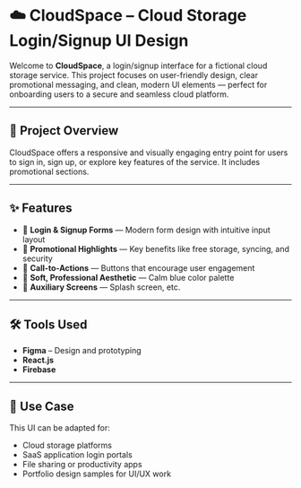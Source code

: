 # ☁️ CloudSpace – Cloud Storage Login/Signup UI Design

Welcome to **CloudSpace**, a login/signup interface for a fictional cloud storage service. This project focuses on user-friendly design, clear promotional messaging, and clean, modern UI elements — perfect for onboarding users to a secure and seamless cloud platform.

---

## 🚀 Project Overview

CloudSpace offers a responsive and visually engaging entry point for users to sign in, sign up, or explore key features of the service. It includes promotional sections.

---

## ✨ Features

- 🔐 **Login & Signup Forms** — Modern form design with intuitive input layout  
- 💬 **Promotional Highlights** — Key benefits like free storage, syncing, and security  
- 🎯 **Call-to-Actions** — Buttons that encourage user engagement  
- 🎨 **Soft, Professional Aesthetic** — Calm blue color palette  
- 📄 **Auxiliary Screens** — Splash screen, etc.

---

## 🛠️ Tools Used

- **Figma** – Design and prototyping  
- **React.js**
- **Firebase**
  

---


## 📌 Use Case

This UI can be adapted for:
- Cloud storage platforms  
- SaaS application login portals  
- File sharing or productivity apps  
- Portfolio design samples for UI/UX work


